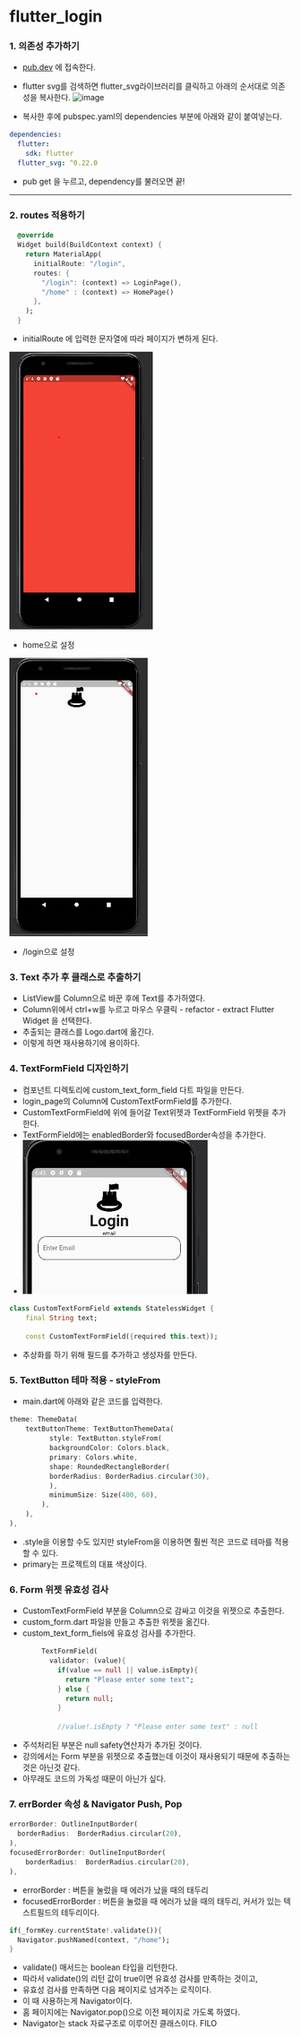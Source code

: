 # flutter_login

### 1. 의존성 추가하기
- [pub.dev](pub.dev) 에 접속한다.
- flutter svg를 검색하면 flutter_svg라이브러리를 클릭하고 아래의 순서대로 의존성을 복사한다.
![image](https://user-images.githubusercontent.com/105403857/212537821-ec8b89da-348d-4d98-89b8-f236e175c527.png)

- 복사한 후에 pubspec.yaml의 dependencies 부분에 아래와 같이 붙여넣는다.
```yaml
dependencies:
  flutter:
    sdk: flutter
  flutter_svg: ^0.22.0
```
- pub get 을 누르고, dependency를 불러오면 끝!
---
### 2. routes 적용하기
```dart
  @override
  Widget build(BuildContext context) {
    return MaterialApp(
      initialRoute: "/login",
      routes: {
        "/login": (context) => LoginPage(),
        "/home" : (context) => HomePage()
      },
    );
  }
```

- initialRoute 에 입력한 문자열에 따라 페이지가 변하게 된다.


![img.png](img.png)
- home으로 설정

![img_1.png](img_1.png)
- /login으로 설정

### 3. Text 추가 후 클래스로 추출하기
- ListView를 Column으로 바꾼 후에 Text를 추가하였다.
- Column위에서 ctrl+w를 누르고 마우스 우클릭 - refactor - extract Flutter Widget 을 선택한다.
- 추출되는 클래스를 Logo.dart에 옮긴다.
- 이렇게 하면 재사용하기에 용이하다.

### 4. TextFormField 디자인하기
- 컴포넌트 디렉토리에 custom_text_form_field 다트 파일을 만든다.
- login_page의 Column에 CustomTextFormField를 추가한다.
- CustomTextFormField에 위에 들어갈 Text위젯과 TextFormField 위젯을 추가한다.
- TextFormField에는 enabledBorder와 focusedBorder속성을 추가한다.
- ![img_2.png](img_2.png)
```dart
class CustomTextFormField extends StatelessWidget {
    final String text;
    
    const CustomTextFormField({required this.text});
```
- 추상화를 하기 위해 필드를 추가하고 생성자를 만든다.

### 5. TextButton 테마 적용 - styleFrom
- main.dart에 아래와 같은 코드를 입력한다.
```dart
theme: ThemeData(
    textButtonTheme: TextButtonThemeData(
          style: TextButton.styleFrom(
          backgroundColor: Colors.black,
          primary: Colors.white,
          shape: RoundedRectangleBorder(
          borderRadius: BorderRadius.circular(30),
          ),
          minimumSize: Size(400, 60),
        ),
    ),
), 
```
- .style을 이용할 수도 있지만 styleFrom을 이용하면 훨씬 적은 코드로 테마를 적용할 수 있다.
- primary는 프로젝트의 대표 색상이다.

### 6. Form 위젯 유효성 검사
- CustomTextFormField 부분을 Column으로 감싸고 이것을 위젯으로 추출한다.
- custom_form.dart 파일을 만들고 추출한 위젯을 옮긴다.
- custom_text_form_fiels에 유효성 검사를 추가한다.
```dart
        TextFormField(
          validator: (value){
            if(value == null || value.isEmpty){
              return "Please enter some text";
            } else {
              return null;
            }

            //value!.isEmpty ? "Please enter some text" : null
```
- 주석처리된 부분은 null safety연산자가 추가된 것이다.
- 강의에서는 Form 부분을 위젯으로 추출했는데 이것이 재사용되기 때문에 추출하는 것은 아닌것 같다.
- 아무래도 코드의 가독성 때문이 아닌가 싶다.


### 7. errBorder 속성 & Navigator Push, Pop
```dart
errorBorder: OutlineInputBorder(
  borderRadius:  BorderRadius.circular(20),
),
focusedErrorBorder: OutlineInputBorder(
    borderRadius:  BorderRadius.circular(20),
),
```
- errorBorder : 버튼을 눌렀을 때 에러가 났을 때의 태두리
- focusedErrorBorder : 버튼을 눌렀을 때 에러가 났을 때의 태두리, 커서가 있는 텍스트필드의 테두리이다.

```dart
if(_formKey.currentState!.validate()){
  Navigator.pushNamed(context, "/home");
}
```
- validate() 매서드는 boolean 타입을 리턴한다. 
- 따라서 validate()의 리턴 값이 true이면 유효성 검사를 만족하는 것이고,
- 유효성 검사를 만족하면 다음 페이지로 넘겨주는 로직이다.
- 이 때 사용하는게 Navigator이다.
- 홈 페이지에는 Navigator.pop()으로 이전 페이지로 가도록 하였다.
- Navigator는 stack 자료구조로 이루어진 클래스이다. FILO


